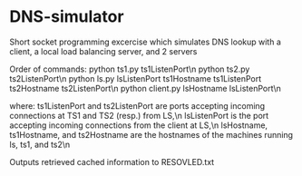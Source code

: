 # DNS-simulator
Short socket programming excercise which simulates DNS lookup with a client, a local load balancing server, and 2 servers

Order of commands:
python ts1.py ts1ListenPort\n
python ts2.py ts2ListenPort\n
python ls.py lsListenPort ts1Hostname ts1ListenPort ts2Hostname ts2ListenPort\n
python client.py lsHostname lsListenPort\n

where:
ts1ListenPort and ts2ListenPort are ports accepting incoming connections at TS1 and TS2 (resp.) from LS,\n
lsListenPort is the port accepting incoming connections from the client at LS,\n
lsHostname, ts1Hostname, and ts2Hostname are the hostnames of the machines running ls, ts1, and ts2\n

Outputs retrieved cached information to RESOVLED.txt
